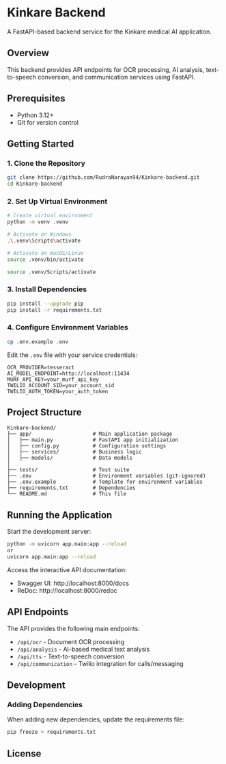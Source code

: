 # Kinkare Backend

A FastAPI-based backend service for the Kinkare medical AI application.

## Overview

This backend provides API endpoints for OCR processing, AI analysis, text-to-speech conversion, and communication services using FastAPI.

## Prerequisites

- Python 3.12+
- Git for version control

## Getting Started

### 1. Clone the Repository

```bash
git clone https://github.com/RudraNarayan94/Kinkare-backend.git
cd Kinkare-backend
```

### 2. Set Up Virtual Environment

```bash
# Create virtual environment
python -m venv .venv

# Activate on Windows
.\.venv\Scripts\activate

# Activate on macOS/Linux
source .venv/bin/activate

source .venv/Scripts/activate
```

### 3. Install Dependencies

```bash
pip install --upgrade pip
pip install -r requirements.txt
```

### 4. Configure Environment Variables

```bash
cp .env.example .env
```

Edit the `.env` file with your service credentials:

```
OCR_PROVIDER=tesseract
AI_MODEL_ENDPOINT=http://localhost:11434
MURF_API_KEY=your_murf_api_key
TWILIO_ACCOUNT_SID=your_account_sid
TWILIO_AUTH_TOKEN=your_auth_token
```

## Project Structure

```
Kinkare-backend/
├── app/                    # Main application package
│   ├── main.py             # FastAPI app initialization
│   ├── config.py           # Configuration settings
│   ├── services/           # Business logic
│   ├── models/             # Data models
│
├── tests/                  # Test suite
├── .env                    # Environment variables (git-ignored)
├── .env.example            # Template for environment variables
├── requirements.txt        # Dependencies
└── README.md               # This file
```

## Running the Application

Start the development server:

```bash
python -m uvicorn app.main:app --reload
or
uvicorn app.main:app --reload
```

Access the interactive API documentation:

- Swagger UI: http://localhost:8000/docs
- ReDoc: http://localhost:8000/redoc

## API Endpoints

The API provides the following main endpoints:

- `/api/ocr` - Document OCR processing
- `/api/analysis` - AI-based medical text analysis
- `/api/tts` - Text-to-speech conversion
- `/api/communication` - Twilio integration for calls/messaging

## Development

<!-- ### Running Tests

```bash
pytest
``` -->

### Adding Dependencies

When adding new dependencies, update the requirements file:

```bash
pip freeze > requirements.txt
```

## License
